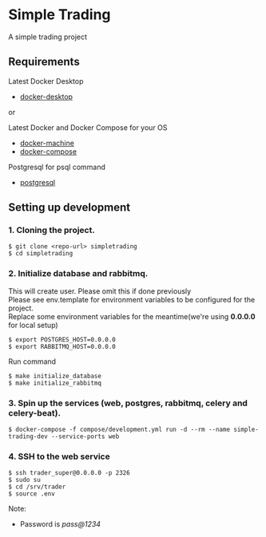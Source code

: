 # Simple Trading
A simple trading project

## Requirements
Latest Docker Desktop
- [docker-desktop](https://docs.docker.com/desktop/)

or

Latest Docker and Docker Compose for your OS
- [docker-machine](https://docs.docker.com/engine/installation/)
- [docker-compose](https://docs.docker.com/compose/install/)

Postgresql for psql command
- [postgresql](https://www.postgresql.org/download/)


## Setting up development
### 1. Cloning the project.
```commandline
$ git clone <repo-url> simpletrading
$ cd simpletrading
```
### 2. Initialize database and rabbitmq.
This will create user. Please omit this if done previously  
Please see env.template for environment variables to be configured for the project.  
Replace some environment variables for the meantime(we're using __0.0.0.0__ for local setup)
```commandline
$ export POSTGRES_HOST=0.0.0.0
$ export RABBITMQ_HOST=0.0.0.0
```
Run command
```commandline
$ make initialize_database
$ make initialize_rabbitmq
```

### 3. Spin up  the services (web, postgres, rabbitmq, celery and celery-beat).
```commandline
$ docker-compose -f compose/development.yml run -d --rm --name simple-trading-dev --service-ports web
```

### 4. SSH to the web service
```commandline
$ ssh trader_super@0.0.0.0 -p 2326
$ sudo su
$ cd /srv/trader
$ source .env
```
Note:
- Password is *pass@1234* 